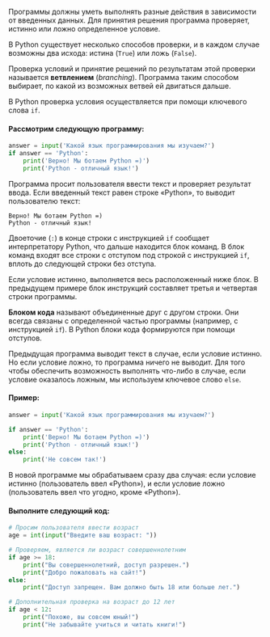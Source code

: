 Программы должны уметь выполнять разные действия в зависимости от введенных данных. Для принятия решения программа проверяет, истинно или ложно определенное условие.

В Python существует несколько способов проверки, и в каждом случае возможны два исхода: истина (`True`) или ложь (`False`).

Проверка условий и принятие решений по результатам этой проверки называется **ветвлением** (*branching*). Программа таким способом выбирает, по какой из возможных ветвей ей двигаться дальше.

В Python проверка условия осуществляется при помощи ключевого слова `if`.

#### Рассмотрим следующую программу:

```python
answer = input('Какой язык программирования мы изучаем?')
if answer == 'Python':
    print('Верно! Мы ботаем Python =)')
    print('Python - отличный язык!')
```

Программа просит пользователя ввести текст и проверяет результат ввода. Если введенный текст равен строке «Python», то выводит пользователю текст:

```
Верно! Мы ботаем Python =)
Python - отличный язык!
```

Двоеточие (`:`) в конце строки с инструкцией `if` сообщает интерпретатору Python, что дальше находится блок команд. В блок команд входят все строки с отступом под строкой с инструкцией `if`, вплоть до следующей строки без отступа.

Если условие истинно, выполняется весь расположенный ниже блок. В предыдущем примере блок инструкций составляет третья и четвертая строки программы.

**Блоком кода** называют объединенные друг с другом строки. Они всегда связаны с определенной частью программы (например, с инструкцией `if`). В Python блоки кода формируются при помощи отступов.

Предыдущая программа выводит текст в случае, если условие истинно. Но если условие ложно, то программа ничего не выводит. Для того чтобы обеспечить возможность выполнять что-либо в случае, если условие оказалось ложным, мы используем ключевое слово `else`.

#### Пример:

```python
answer = input('Какой язык программирования мы изучаем?')

if answer == 'Python':
    print('Верно! Мы ботаем Python =)')
    print('Python - отличный язык!')
else:
    print('Не совсем так!')
```

В новой программе мы обрабатываем сразу два случая: если условие истинно (пользователь ввел «Python»), и если условие ложно (пользователь ввел что угодно, кроме «Python»).

#### Выполните следующий код:
```python
# Просим пользователя ввести возраст
age = int(input("Введите ваш возраст: "))

# Проверяем, является ли возраст совершеннолетним
if age >= 18:
    print("Вы совершеннолетний, доступ разрешен.")
    print("Добро пожаловать на сайт!")
else:
    print("Доступ запрещен. Вам должно быть 18 или больше лет.")

# Дополнительная проверка на возраст до 12 лет
if age < 12:
    print("Похоже, вы совсем юный!")
    print("Не забывайте учиться и читать книги!")
```